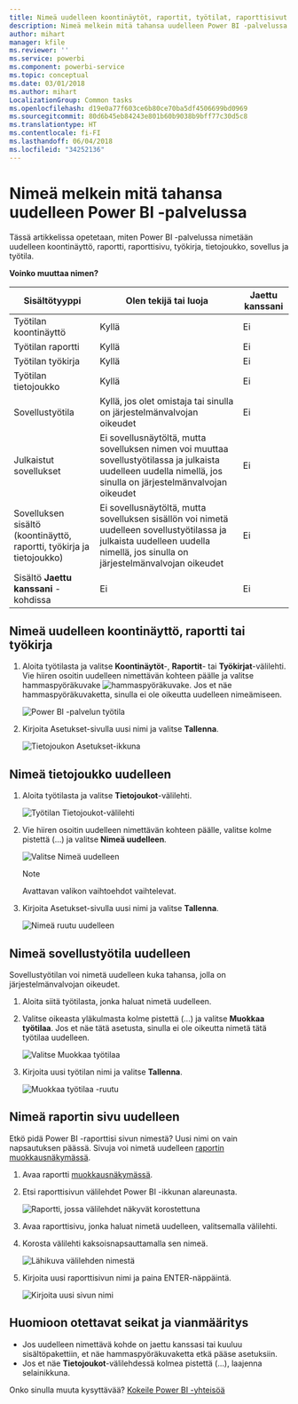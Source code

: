 ```yaml
---
title: Nimeä uudelleen koontinäytöt, raportit, työtilat, raporttisivut ja tietojoukot
description: Nimeä melkein mitä tahansa uudelleen Power BI -palvelussa.
author: mihart
manager: kfile
ms.reviewer: ''
ms.service: powerbi
ms.component: powerbi-service
ms.topic: conceptual
ms.date: 03/01/2018
ms.author: mihart
LocalizationGroup: Common tasks
ms.openlocfilehash: d19e0a77f603ce6b80ce70ba5df4506699bd0969
ms.sourcegitcommit: 80d6b45eb84243e801b60b9038b9bff77c30d5c8
ms.translationtype: HT
ms.contentlocale: fi-FI
ms.lasthandoff: 06/04/2018
ms.locfileid: "34252136"
---
```

# <a name="rename-almost-anything-in-power-bi-service"></a>Nimeä melkein mitä tahansa uudelleen Power BI -palvelussa
Tässä artikkelissa opetetaan, miten Power BI -palvelussa nimetään uudelleen koontinäyttö, raportti, raporttisivu, työkirja, tietojoukko, sovellus ja työtila.

**Voinko muuttaa nimen?**

| Sisältötyyppi | Olen tekijä tai luoja | Jaettu kanssani |
| --- | --- | --- |
| Työtilan koontinäyttö |Kyllä |Ei |
| Työtilan raportti |Kyllä |Ei |
| Työtilan työkirja |Kyllä |Ei |
| Työtilan tietojoukko |Kyllä |Ei |
| Sovellustyötila |Kyllä, jos olet omistaja tai sinulla on järjestelmänvalvojan oikeudet |Ei |
| Julkaistut sovellukset |Ei sovellusnäytöltä, mutta sovelluksen nimen voi muuttaa sovellustyötilassa ja julkaista uudelleen uudella nimellä, jos sinulla on järjestelmänvalvojan oikeudet |Ei |
| Sovelluksen sisältö (koontinäyttö, raportti, työkirja ja tietojoukko) |Ei sovellusnäytöltä, mutta sovelluksen sisällön voi nimetä uudelleen sovellustyötilassa ja julkaista uudelleen uudella nimellä, jos sinulla on järjestelmänvalvojan oikeudet |Ei |
| Sisältö **Jaettu kanssani** -kohdissa |Ei |Ei |

## <a name="rename-a-dashboard-report-or-workbook"></a>Nimeä uudelleen koontinäyttö, raportti tai työkirja
1. Aloita työtilasta ja valitse **Koontinäytöt**-, **Raportit**- tai **Työkirjat**-välilehti. Vie hiiren osoitin uudelleen nimettävän kohteen päälle ja valitse hammaspyöräkuvake ![hammaspyöräkuvake](media/service-rename/powerbi-cog-icon.png). Jos et näe hammaspyöräkuvaketta, sinulla ei ole oikeutta uudelleen nimeämiseen.
   
   ![Power BI -palvelun työtila](media/service-rename/power-bi-workspace-dashboards.png)
2. Kirjoita Asetukset-sivulla uusi nimi ja valitse **Tallenna**.
   
   ![Tietojoukon Asetukset-ikkuna](media/service-rename/power-bi-rename-dashboard2.png)

## <a name="rename-a-dataset"></a>Nimeä tietojoukko uudelleen
1. Aloita työtilasta ja valitse **Tietojoukot**-välilehti.
   
   ![Työtilan Tietojoukot-välilehti](media/service-rename/power-bi-ellipses.png)
2. Vie hiiren osoitin uudelleen nimettävän kohteen päälle, valitse kolme pistettä (...) ja valitse **Nimeä uudelleen**.  
   
      ![Valitse Nimeä uudelleen](media/service-rename/power-bi-rename-datasets.png)
   
   > [!NOTE]
   > Avattavan valikon vaihtoehdot vaihtelevat.
   > 
   > 
3. Kirjoita Asetukset-sivulla uusi nimi ja valitse **Tallenna**.
   
     ![Nimeä ruutu uudelleen](media/service-rename/power-bi-rename.png)

## <a name="rename-an-app-workspace"></a>Nimeä sovellustyötila uudelleen
Sovellustyötilan voi nimetä uudelleen kuka tahansa, jolla on järjestelmänvalvojan oikeudet.

1. Aloita siitä työtilasta, jonka haluat nimetä uudelleen.
2. Valitse oikeasta yläkulmasta kolme pistettä (...) ja valitse **Muokkaa työtilaa**. Jos et näe tätä asetusta, sinulla ei ole oikeutta nimetä tätä työtilaa uudelleen. 
   
    ![Valitse Muokkaa työtilaa](media/service-rename/power-bi-edit-workspace.png)
3. Kirjoita uusi työtilan nimi ja valitse **Tallenna**.
   
   ![Muokkaa työtilaa -ruutu](media/service-rename/power-bi-workspace-rename.png)

## <a name="rename-a-page-in-a-report"></a>Nimeä raportin sivu uudelleen
Etkö pidä Power BI -raporttisi sivun nimestä?  Uusi nimi on vain napsautuksen päässä. Sivuja voi nimetä uudelleen [raportin muokkausnäkymässä](service-interact-with-a-report-in-editing-view.md).

1. Avaa raportti [muokkausnäkymässä](service-reading-view-and-editing-view.md).
2. Etsi raporttisivun välilehdet Power BI -ikkunan alareunasta.
   
    ![Raportti, jossa välilehdet näkyvät korostettuna](media/service-rename/report-page-tabs-new.png)
3. Avaa raporttisivu, jonka haluat nimetä uudelleen, valitsemalla välilehti.
4. Korosta välilehti kaksoisnapsauttamalla sen nimeä.  
   
    ![Lähikuva välilehden nimestä](media/service-rename/hilite-tab.png)
5. Kirjoita uusi raporttisivun nimi ja paina ENTER-näppäintä.
   
    ![Kirjoita uusi sivun nimi](media/service-rename/new-name.png)

## <a name="considerations-and-troubleshooting"></a>Huomioon otettavat seikat ja vianmääritys
* Jos uudelleen nimettävä kohde on jaettu kanssasi tai kuuluu sisältöpakettiin, et näe hammaspyöräkuvaketta etkä pääse asetuksiin.
* Jos et näe **Tietojoukot**-välilehdessä kolmea pistettä (...), laajenna selainikkuna.

Onko sinulla muuta kysyttävää? [Kokeile Power BI -yhteisöä](http://community.powerbi.com/)

